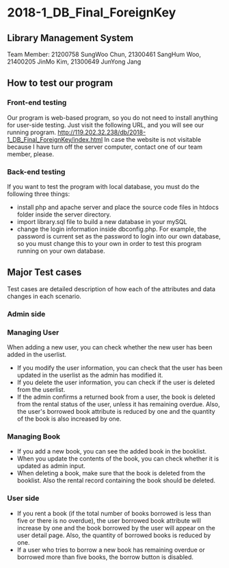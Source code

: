 # 2018-1_DB_Final_ForeignKey

## Library Management System

Team Member: 21200758 SungWoo Chun, 21300461 SangHum Woo, 21400205 JinMo Kim, 21300649 JunYong Jang

## How to test our program ##

### Front-end testing ###
  Our program is web-based program, so you do not need to install anything for user-side testing.
  Just visit the following URL, and you will see our running program.
  http://119.202.32.238/db/2018-1_DB_Final_ForeignKey/index.html
  In case the website is not visitable because I have turn off the server computer, contact one of our team member, please.

### Back-end testing ###
If you want to test the program with local database, you must do the following three things:
  * install php and apache server and place the source code files in htdocs folder inside the server directory.
  * import library.sql file to build a new database in your mySQL
  * change the login information inside dbconfig.php. For example, the password is current set as the password to login into our own database, so you must change this to your own in order to test this program running on your own database.
  


## Major Test cases ##
Test cases are detailed description of how each of the attributes and data changes in each scenario.

### Admin side ###

### Managing User ###
When adding a new user, you can check whether the new user has been added in the userlist.<br>
<ul>
  <li>If you modify the user information, you can check that the user has been updated in the userlist as the admin has modified it.
  <li>If you delete the user information, you can check if the user is deleted from the userlist.
  <li>If the admin confirms a returned book from a user, the book is deleted from the rental status of the user, unless it has remaining overdue. Also, the user's borrowed book attribute is reduced by one and the quantity of the book is also increased by one.
</ul>

### Managing Book ###
<ul>
  <li>If you add a new book, you can see the added book in the booklist.
  <li>When you update the contents of the book, you can check whether it is updated as admin input.
  <li>When deleting a book, make sure that the book is deleted from the booklist. Also the rental record containing the book should be deleted.
</ul>
	
### User side ###
<ul>
<li>If you rent a book (if the total number of books borrowed is less than five or there is no overdue), the user borrowed book attribute will increase by one and the book borrowed by the user will appear on the user detail page. Also, the quantity of borrowed books is reduced by one.
<li>If a user who tries to borrow a new book has remaining overdue or borrowed more than five books, the borrow button is disabled. 
</ul>
